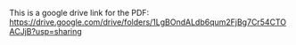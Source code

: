 This is a google drive link for the PDF:  
https://drive.google.com/drive/folders/1LgBOndALdb6qum2FjBg7Cr54CTOACJjB?usp=sharing
